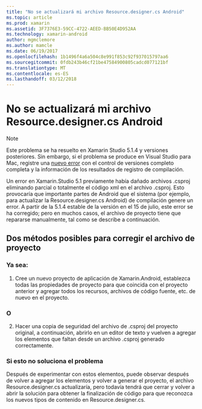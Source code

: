 ```yaml
---
title: "No se actualizará mi archivo Resource.designer.cs Android"
ms.topic: article
ms.prod: xamarin
ms.assetid: 3F7376E3-59CC-4722-AEED-BB50E4D952AA
ms.technology: xamarin-android
author: mgmclemore
ms.author: mamcle
ms.date: 06/19/2017
ms.openlocfilehash: 1b1496f4a6a504c8e991f853c92f937015797aa6
ms.sourcegitcommit: 0fdb243b46cf21be47584900805cadcd077121bf
ms.translationtype: MT
ms.contentlocale: es-ES
ms.lasthandoff: 03/12/2018
---
```

# <a name="my-android-resourcedesignercs-file-will-not-update"></a>No se actualizará mi archivo Resource.designer.cs Android

> [!NOTE]
> Este problema se ha resuelto en Xamarin Studio 5.1.4 y versiones posteriores. Sin embargo, si el problema se produce en Visual Studio para Mac, registre una [nuevo error](~/cross-platform/troubleshooting/questions/howto-file-bug.md) con el control de versiones completo completa y la información de los resultados de registro de compilación.

Un error en Xamarin.Studio 5.1 previamente había dañado archivos .csproj eliminando parcial o totalmente el código xml en el archivo .csproj. Esto provocaría que importante partes de Android que el sistema (por ejemplo, para actualizar la Resource.designer.cs Android) de compilación genere un error. A partir de la 5.1.4 estable de la versión en el 15 de julio, este error se ha corregido; pero en muchos casos, el archivo de proyecto tiene que repararse manualmente, tal como se describe a continuación.


## <a name="two-possible-approaches-to-fixing-up-the-project-file"></a>Dos métodos posibles para corregir el archivo de proyecto

### <a name="either"></a>Ya sea:

1) Cree un nuevo proyecto de aplicación de Xamarin.Android, establezca todas las propiedades de proyecto para que coincida con el proyecto anterior y agregar todos los recursos, archivos de código fuente, etc. de nuevo en el proyecto.

### <a name="or"></a>O

2) Hacer una copia de seguridad del archivo de .csproj del proyecto original, a continuación, abrirlo en un editor de texto y vuelven a agregar los elementos que faltan desde un archivo .csproj generado correctamente.

### <a name="if-this-does-not-solve-the-problem"></a>Si esto no soluciona el problema

Después de experimentar con estos elementos, puede observar después de volver a agregar los elementos y volver a generar el proyecto, el archivo Resource.designer.cs actualizaría, pero todavía tendrá que cerrar y volver a abrir la solución para obtener la finalización de código para que reconozca los nuevos tipos de contenido en Resource.designer.cs. 
